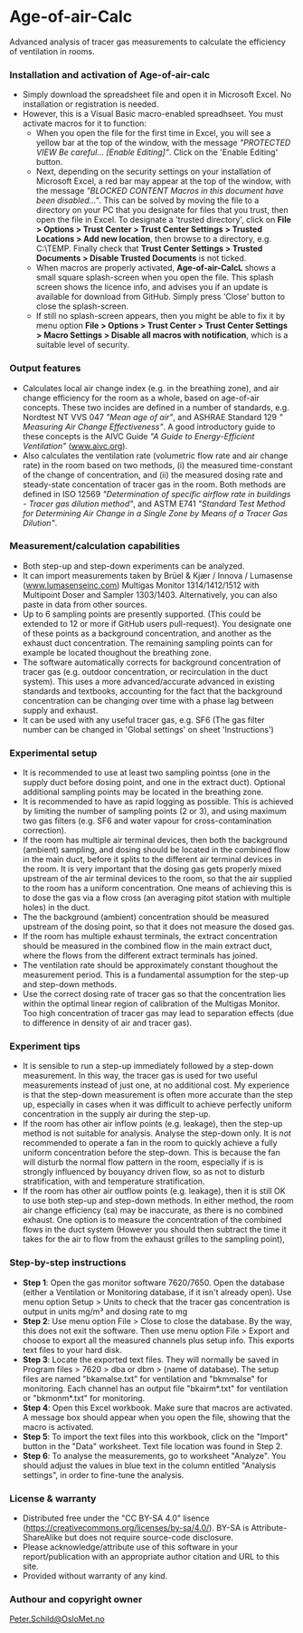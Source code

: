 # Age-of-air-Calc
Advanced analysis of tracer gas measurements to calculate the efficiency of ventilation in rooms.

### Installation and activation of Age-of-air-calc
- Simply download the spreadsheet file and open it in Microsoft Excel. No installation or registration is needed.
- However, this is a Visual Basic macro-enabled spreadhseet. You must activate macros for it to function: 
  - When you open the file for the first time in Excel, you will see a yellow bar at the top of the window, with the message *"PROTECTED VIEW Be careful... [Enable Editing]"*. Click on the 'Enable Editing' button. 
  - Next, depending on the security settings on your installation of Microsoft Excel, a red bar may appear at the top of the window, with the message *"BLOCKED CONTENT Macros in this document have been disabled..."*. This can be solved by moving the file to a directory on your PC that you designate for files that you trust, then open the file in Excel. To designate a 'trusted directory', click on **File > Options > Trust Center > Trust Center Settings > Trusted Locations > Add new location**, then browse to a directory, e.g. C:\TEMP\. Finally check that **Trust Center Settings > Trusted Documents > Disable Trusted Documents**  is not ticked.
  - When macros are properly activated, **Age-of-air-CalcL** shows a small square splash-screen when you open the file. This splash screen shows the licence info, and advises you if an update is available for download from GitHub. Simply press 'Close' button to close the splash-screen. 
  - If still no splash-screen appears, then you might be able to fix it by menu option **File > Options > Trust Center > Trust Center Settings > Macro Settings > Disable all macros with notification**, which is a suitable level of security.

### Output features
- Calculates local air change index (e.g. in the breathing zone), and air change efficiency for the room as a whole, based on age-of-air concepts. These two incides are defined in a number of standards, e.g. Nordtest NT VVS 047 *"Mean age of air"*, and ASHRAE Standard 129 *" Measuring Air Change Effectiveness"*. A good introductory guide to these concepts is the AIVC Guide *"A Guide to Energy-Efficient Ventilation"* (www.aivc.org).
- Also calculates the ventilation rate (volumetric flow rate and air change rate) in the room based on two methods, (i) the measured time-constant of the change of concentration, and (ii) the measured dosing rate and steady-state concentation of tracer gas in the room. Both methods are defined in ISO 12569 *"Determination of specific airflow rate in buildings - Tracer gas dilution method"*, and ASTM E741 *"Standard Test Method for Determining Air Change in a Single Zone by Means of a Tracer Gas Dilution"*.

### Measurement/calculation capabilities
- Both step-up and step-down experiments can be analyzed.
- It can import measurements taken by Brüel & Kjær / Innova / Lumasense (www.lumasenseinc.com) Multigas Monitor 1314/1412/1512 with Multipoint Doser and Sampler 1303/1403. Alternatively, you can also paste in data from other sources.
- Up to 6 sampling points are presently supported. (This could be extended to 12 or more if GitHub users pull-request). You designate one of these points as a background concentration, and another as the exhaust duct concentration. The remaining sampling points can for example be located thoughout the breathing zone.
- The software automatically corrects for background concentration of tracer gas (e.g. outdoor concentration, or recirculation in the duct system). This uses a more advanced/accurate advanced in existing standards and textbooks, accounting for the fact that the background concentration can be changing over time with a phase lag between supply and exhaust.
- It can be used with any useful tracer gas, e.g. SF6 (The gas filter number can be changed in 'Global settings' on sheet 'Instructions')

### Experimental setup
- It is recommended to use at least two sampling pointss (one in the supply duct before dosing point, and one in the extract duct). Optional additional sampling points may be located in the breathing zone.
- It is recommended to have as rapid logging as possible. This is achieved by limiting the number of sampling points (2 or 3), and using maximum two gas filters (e.g. SF6 and water vapour for cross-contamination correction).
- If the room has multiple air terminal devices, then both the background (ambient) sampling, and dosing should be located in the combined flow in the main duct, before it splits to the different air terminal devices in the room. It is very important that the dosing gas gets properly mixed upstream of the air terminal devices to the room, so that the air supplied to the room has a uniform concentration. One means of achieving this is to dose the gas via a flow cross (an averaging pitot station with multiple holes) in the duct.
- The the background (ambient) concentration should be measured upstream of the dosing point, so that it does not measure the dosed gas.
- If the room has multiple exhaust terminals, the extract concentration should be measured in the combined flow in the main extract duct, where the flows from the different extract terminals has joined.
- The ventilation rate should be approximately constant thoughout the measurement period. This is a fundamental assumption for the step-up and step-down methods.
- Use the correct dosing rate of tracer gas so that the concentration lies within the optimal linear region of calibration of the Multigas Monitor. Too high concentration of tracer gas may lead to separation effects (due to difference in density of air and tracer gas).

### Experiment tips
- It is sensible to run a step-up immediately followed by a step-down measurement. In this way, the tracer gas is used for two useful measurements instead of just one, at no additional cost. My experience is that the step-down measurement is often more accurate than the step up, especially in cases when it was difficult to achieve perfectly uniform concentration in the supply air during the step-up.
- If the room has other air inflow points (e.g. leakage), then the step-up method is not suitable for analysis. Analyse the step-down only. It is *not* recommended to operate a fan in the room to quickly achieve a fully uniform concentration before the step-down. This is because the fan will disturb the normal flow pattern in the room, especially if is is strongly influenced by bouyancy driven flow, so as not to disturb stratification, with and temperature stratification.
- If the room has other air outflow points (e.g. leakage), then it is still OK to use both step-up and step-down methods. In either method, the room air change efficiency (εa) may be inaccurate, as there is no combined exhaust. One option is to measure the concentration of the combined flows in the duct system (However you should then subtract the time it takes for the air to flow from the exhaust grilles to the sampling point),

### Step-by-step instructions
- **Step 1**: Open the gas monitor software 7620/7650. Open the database (either a Ventilation or Monitoring database, if it isn't already open). Use menu option Setup > Units to check that the tracer gas concentration is output in units mg/m³ and dosing rate to mg
- **Step 2**: Use menu option File > Close to close the database. By the way, this does not exit the software. Then use menu option File > Export and choose to export all the measured channels plus setup info. This exports text files to your hard disk.
- **Step 3**: Locate the exported text files. They will normally be saved in Program files > 7620 > dba or dbm > (name of database). The setup files are named "bkamalse.txt" for ventilation and "bkmmalse" for monitoring. Each channel has an output file "bkairm*.txt" for ventilation or "bkmonm*.txt" for monitoring.
- **Step 4**: Open this Excel workbook. Make sure that macros are activated. A message box should appear when you open the file, showing that the macro is activated.
- **Step 5**: To import the text files into this workbook, click on the "Import" button in the "Data" worksheet. Text file location was found in Step 2.
- **Step 6**: To analyse the measurements, go to worksheet "Analyze". You should adjust the values in blue text in the column entitled "Analysis settings", in order to fine-tune the analysis.

### License & warranty
- Distributed free under the "CC BY-SA 4.0" lisence (https://creativecommons.org/licenses/by-sa/4.0/). BY-SA is Attribute-ShareAlike but does not require source-code disclosure.
- Please acknowledge/attribute use of this software in your report/publication with an appropriate author citation and URL to this site.
- Provided without warranty of any kind.

### Authour and copyright owner
Peter.Schild@OsloMet.no
